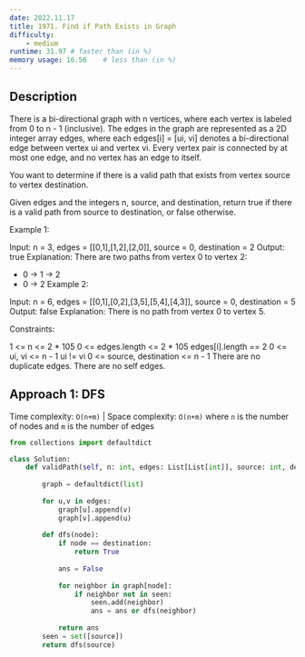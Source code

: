```yaml
---
date: 2022.11.17
title: 1971. Find if Path Exists in Graph
difficulty:
    - medium
runtime: 31.97 # faster than (in %)
memory usage: 16.56    # less than (in %)
---
```

## Description
There is a bi-directional graph with n vertices, where each vertex is labeled from 0 to n - 1 (inclusive). The edges in the graph are represented as a 2D integer array edges, where each edges[i] = [ui, vi] denotes a bi-directional edge between vertex ui and vertex vi. Every vertex pair is connected by at most one edge, and no vertex has an edge to itself.

You want to determine if there is a valid path that exists from vertex source to vertex destination.

Given edges and the integers n, source, and destination, return true if there is a valid path from source to destination, or false otherwise.

 

Example 1:


Input: n = 3, edges = [[0,1],[1,2],[2,0]], source = 0, destination = 2
Output: true
Explanation: There are two paths from vertex 0 to vertex 2:
- 0 → 1 → 2
- 0 → 2
Example 2:


Input: n = 6, edges = [[0,1],[0,2],[3,5],[5,4],[4,3]], source = 0, destination = 5
Output: false
Explanation: There is no path from vertex 0 to vertex 5.
 

Constraints:

1 <= n <= 2 * 105
0 <= edges.length <= 2 * 105
edges[i].length == 2
0 <= ui, vi <= n - 1
ui != vi
0 <= source, destination <= n - 1
There are no duplicate edges.
There are no self edges.

## Approach 1: DFS
Time complexity: `O(n+m)`    |    Space complexity: `O(n+m)`
where `n` is the number of nodes and `m` is the number of edges

``` python
from collections import defaultdict

class Solution:
    def validPath(self, n: int, edges: List[List[int]], source: int, destination: int) -> bool:
        
        graph = defaultdict(list)
        
        for u,v in edges:
            graph[u].append(v)
            graph[v].append(u)
        
        def dfs(node):
            if node == destination:
                return True
            
            ans = False
            
            for neighbor in graph[node]:
                if neighbor not in seen:
                    seen.add(neighbor)
                    ans = ans or dfs(neighbor)
            
            return ans
        seen = set([source])
        return dfs(source)
```